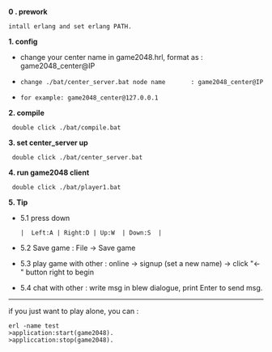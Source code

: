 **0 . prework**

    intall erlang and set erlang PATH.

**1. config**

- change your center name in game2048.hrl, format as : game2048_center@IP
-     change ./bat/center_server.bat node name       : game2048_center@IP
-     for example: game2048_center@127.0.0.1


**2. compile**

     double click ./bat/compile.bat
**3.  set center_server up**
	
     double click ./bat/center_server.bat
**4. run game2048 client**

     double click ./bat/player1.bat

**5. Tip**
	
-   5.1 press down 
   
    	|  Left:A | Right:D | Up:W  | Down:S  |

- 	5.2 Save game : File -> Save game
- 	5.3 play game with other : online -> signup (set a new name) -> click "<-" button right to begin

- 	5.4 chat with other : write msg in blew dialogue, print Enter to send msg.

-------------------------------------------------------------------------
if you just want to play alone, you can :
	
	erl -name test
    >application:start(game2048).
    >appliccation:stop(game2048).